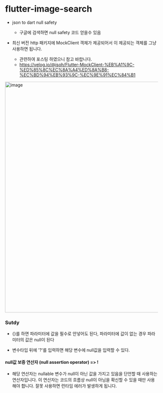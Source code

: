 # flutter-image-search

- json to dart null safety
  - 구글에 검색하면 null safety 코드 얻을수 있음 


- 최신 버전 http 패키지에 MockClient 객체가 제공되어서 이 제공되는 객체를 그냥 사용하면 됩니다.
  - 관련하여 포스팅 하였으니 참고 바랍니다.
  - https://velog.io/@jsoh/Flutter-MockClient-%EB%A1%9C-%ED%85%8C%EC%8A%A4%ED%8A%B8-%EC%BD%94%EB%93%9C-%EC%9E%91%EC%84%B1

<img width="760" alt="image" src="https://github.com/SeongjinOliver/flutter-image-search/assets/55625864/7473b453-6a5e-4aa4-bfce-b9c89c506a14">

### Sutdy
- {}를 하면 파라미터에 값을 필수로 안넣어도 된다, 파라미터에 값이 없는 경우 파라미터의 값은 null이 된다

- 변수타입 뒤에 '?'를 입력하면 해당 변수에 null값을 입력할 수 있다.

#### null값 보증 연산자 (null assertion operator) => !
- 해당 연산자는 nullable 변수가 null이 아닌 값을 가지고 있음을 단언할 때 사용하는 연산자입니다. 이 연산자는 코드의 흐름상 null이 아님을 확신할 수 있을 때만 사용해야 합니다. 잘못 사용하면 런타임 에러가 발생하게 됩니다.